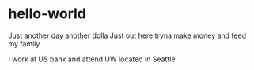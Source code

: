 # hello-world
Just another day another dolla
Just out here tryna make money and feed my family.

I work at US bank and attend UW located in Seattle. 

